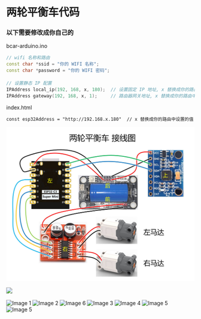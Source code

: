# 两轮平衡车代码

### 以下需要修改成你自己的

bcar-arduino.ino
```c++
// wifi 名称和路由
const char *ssid = "你的 WIFI 名称";
const char *password = "你的 WIFI 密码";

// 设置静态 IP 配置
IPAddress local_ip(192, 168, x, 180);  // 设置固定 IP 地址, x 替换成你的路由中设置的值
IPAddress gateway(192, 168, x, 1);     // 路由器网关地址, x 替换成你的路由中设置的值
```

index.html
```html
const esp32Address = "http://192.168.x.180"  // x 替换成你的路由中设置的值

```


![Image 0](./images/LB_CAR_接线图.jpg)

<img src="./images/主_800_1.png" style="width: 300px;">

![Image 1](./images/主_800_1.png)
![Image 2](./images/主_800_2.png)
![Image 6](./images/主_800_6.png)
![Image 3](./images/主_800_3.png)
![Image 4](./images/主_800_4.png)
![Image 5](./images/主_800_5.png)
![Image 5](./images/主_800_7.png)
